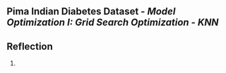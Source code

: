   <h2> Pima Indian Diabetes Dataset - <i>Model Optimization I: Grid Search Optimization - KNN</i> </h2>
  
  
  
  <h2>Reflection</h2>
  <ol>
    <li>
  </ol>
